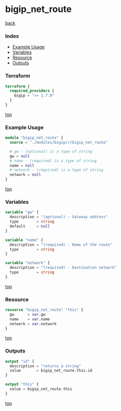 # bigip_net_route

[back](../bigip.md)

### Index

- [Example Usage](#example-usage)
- [Variables](#variables)
- [Resource](#resource)
- [Outputs](#outputs)

### Terraform

```terraform
terraform {
  required_providers {
    bigip = ">= 1.7.0"
  }
}
```

[top](#index)

### Example Usage

```terraform
module "bigip_net_route" {
  source = "./modules/bigip/r/bigip_net_route"

  # gw - (optional) is a type of string
  gw = null
  # name - (required) is a type of string
  name = null
  # network - (required) is a type of string
  network = null
}
```

[top](#index)

### Variables

```terraform
variable "gw" {
  description = "(optional) - Gateway address"
  type        = string
  default     = null
}

variable "name" {
  description = "(required) - Name of the route"
  type        = string
}

variable "network" {
  description = "(required) - Destination network"
  type        = string
}
```

[top](#index)

### Resource

```terraform
resource "bigip_net_route" "this" {
  gw      = var.gw
  name    = var.name
  network = var.network
}
```

[top](#index)

### Outputs

```terraform
output "id" {
  description = "returns a string"
  value       = bigip_net_route.this.id
}

output "this" {
  value = bigip_net_route.this
}
```

[top](#index)